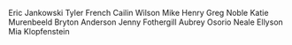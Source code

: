 Eric Jankowski
Tyler French
Cailin Wilson
Mike Henry
Greg Noble
Katie Murenbeeld
Bryton Anderson
Jenny Fothergill
Aubrey Osorio
Neale Ellyson
Mia Klopfenstein
